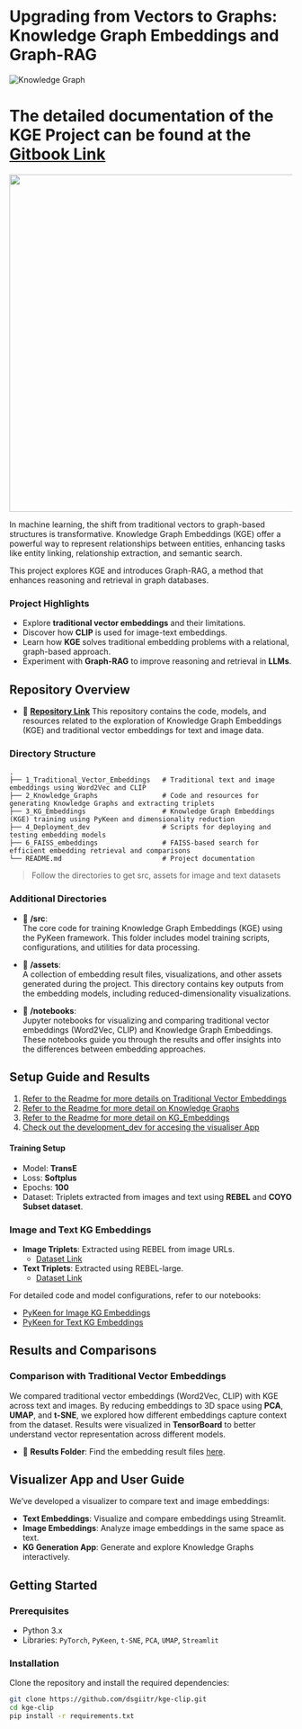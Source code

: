 # Upgrading from Vectors to Graphs: Knowledge Graph Embeddings and Graph-RAG

![Knowledge Graph](https://github.com/AGAMPANDEYY/kge-clip-fork1/blob/main/media/KG_1.png)


# The detailed documentation of the KGE Project can be found at the [Gitbook Link](https://agam-pandey.gitbook.io/knowledge-graph-embedding-or-dsg-iitr/)

<div align="center">
  <img src="https://github.com/user-attachments/assets/03bc07b6-be37-4b61-9316-a6f8613e66d1" width="800" height="600"/>
</div>

In machine learning, the shift from traditional vectors to graph-based structures is transformative. Knowledge Graph Embeddings (KGE) offer a powerful way to represent relationships between entities, enhancing tasks like entity linking, relationship extraction, and semantic search.

This project explores KGE and introduces Graph-RAG, a method that enhances reasoning and retrieval in graph databases.

### Project Highlights
- Explore **traditional vector embeddings** and their limitations.
- Discover how **CLIP** is used for image-text embeddings.
- Learn how **KGE** solves traditional embedding problems with a relational, graph-based approach.
- Experiment with **Graph-RAG** to improve reasoning and retrieval in **LLMs**.
  
## Repository Overview

- 📁 **[Repository Link](https://github.com/dsgiitr/kge-clip.git)**
  This repository contains the code, models, and resources related to the exploration of Knowledge Graph Embeddings (KGE) and traditional vector embeddings for text and image data.

### Directory Structure
    .
    ├── 1_Traditional_Vector_Embeddings   # Traditional text and image embeddings using Word2Vec and CLIP
    ├── 2_Knowledge_Graphs                # Code and resources for generating Knowledge Graphs and extracting triplets
    ├── 3_KG_Embeddings                   # Knowledge Graph Embeddings (KGE) training using PyKeen and dimensionality reduction
    ├── 4_Deployment_dev                  # Scripts for deploying and testing embedding models
    ├── 6_FAISS_embeddings                # FAISS-based search for efficient embedding retrieval and comparisons
    └── README.md                         # Project documentation

> Follow the directories to get src, assets for image and text datasets

### Additional Directories

- 📂 **/src**:  
  The core code for training Knowledge Graph Embeddings (KGE) using the PyKeen framework. This folder includes model training scripts, configurations, and utilities for data processing.

- 📂 **/assets**:  
  A collection of embedding result files, visualizations, and other assets generated during the project. This directory contains key outputs from the embedding models, including reduced-dimensionality visualizations.

- 📑 **/notebooks**:  
  Jupyter notebooks for visualizing and comparing traditional vector embeddings (Word2Vec, CLIP) and Knowledge Graph Embeddings. These notebooks guide you through the results and offer insights into the differences between embedding approaches.


## Setup Guide and Results

1. [Refer to the Readme for more details on Traditional Vector Embeddings](https://github.com/dsgiitr/kge-clip/blob/main/1.Traditional_Vector_Embeddings/Readme.md)
2. [Refer to the Readme for more detail on Knowledge Graphs](https://github.com/dsgiitr/kge-clip/tree/main/2.Knowledge_Graphs)
3. [Refer to the Readme for more detail on KG_Embeddings](https://github.com/dsgiitr/kge-clip/tree/main/3.KG_Embeddings)
4. [Check out the development_dev for accesing the visualiser App]()
#### Training Setup
- Model: **TransE**
- Loss: **Softplus**
- Epochs: **100**
- Dataset: Triplets extracted from images and text using **REBEL** and **COYO Subset dataset**.

### Image and Text KG Embeddings
- **Image Triplets**: Extracted using REBEL from image URLs.
  - [Dataset Link](https://www.kaggle.com/datasets/agampy/triplets-kg)
- **Text Triplets**: Extracted using REBEL-large.
  - [Dataset Link](https://www.kaggle.com/datasets/agampy/text-triplets1k)

For detailed code and model configurations, refer to our notebooks:
- [PyKeen for Image KG Embeddings](https://github.com/dsgiitr/kge-clip/blob/main/3.KG_Embeddings/src/pykeen_KGE.ipynb)
- [PyKeen for Text KG Embeddings](https://github.com/dsgiitr/kge-clip/blob/main/3.KG_Embeddings/src/pykeen_KGE_text.ipynb)

## Results and Comparisons

### Comparison with Traditional Vector Embeddings
We compared traditional vector embeddings (Word2Vec, CLIP) with KGE across text and images. By reducing embeddings to 3D space using **PCA**, **UMAP**, and **t-SNE**, we explored how different embeddings capture context from the dataset. Results were visualized in **TensorBoard** to better understand vector representation across different models.

- 📂 **Results Folder**: Find the embedding result files [here](3.KG_Embeddings/assets/results/reduced_embeddings).

## Visualizer App and User Guide
We’ve developed a visualizer to compare text and image embeddings:
- **Text Embeddings**: Visualize and compare embeddings using Streamlit.
- **Image Embeddings**: Analyze image embeddings in the same space as text.
- **KG Generation App**: Generate and explore Knowledge Graphs interactively.

## Getting Started

### Prerequisites
- Python 3.x
- Libraries: `PyTorch`, `PyKeen`, `t-SNE`, `PCA`, `UMAP`, `Streamlit`

### Installation
Clone the repository and install the required dependencies:
```bash
git clone https://github.com/dsgiitr/kge-clip.git
cd kge-clip
pip install -r requirements.txt
